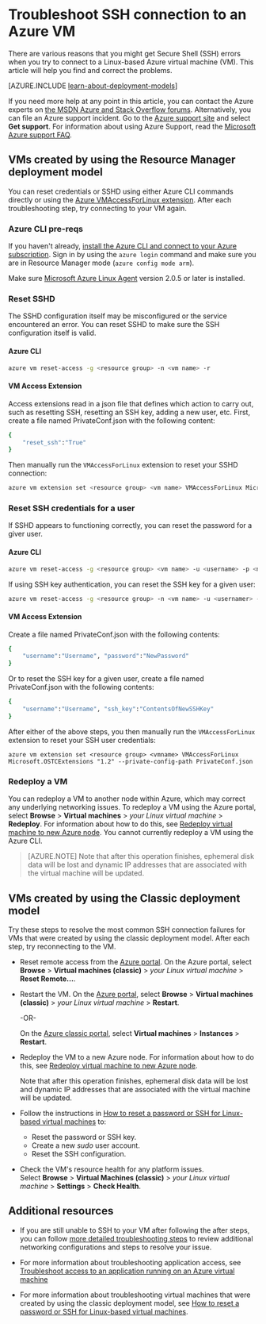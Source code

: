 <properties
	pageTitle="Troubleshoot SSH connection to an Azure VM | Microsoft Azure"
	description="Troubleshoot and fix SSH errors like SSH connection failed or SSH connection refused for an Azure virtual machine running Linux."
	keywords="ssh connection refused,ssh error,azure ssh,SSH connection failed"
	services="virtual-machines-linux"
	documentationCenter=""
	authors="iainfoulds"
	manager="timlt"
	editor=""
	tags="top-support-issue,azure-service-management,azure-resource-manager"/>

<tags
	ms.service="virtual-machines-linux"
	ms.workload="infrastructure-services"
	ms.tgt_pltfrm="vm-linux"
	ms.devlang="na"
	ms.topic="support-article"
	ms.date="06/14/2016"
	ms.author="iainfou"/>

# Troubleshoot SSH connection to an Azure VM

There are various reasons that you might get Secure Shell (SSH) errors when you try to connect to a Linux-based Azure virtual machine (VM). This article will help you find and correct the problems.

[AZURE.INCLUDE [learn-about-deployment-models](../../includes/learn-about-deployment-models-both-include.md)]

If you need more help at any point in this article, you can contact the Azure experts on [the MSDN Azure and Stack Overflow forums](http://azure.microsoft.com/support/forums/). Alternatively, you can file an Azure support incident. Go to the [Azure support site](http://azure.microsoft.com/support/options/) and select **Get support**. For information about using Azure Support, read the [Microsoft Azure support FAQ](http://azure.microsoft.com/support/faq/).

## VMs created by using the Resource Manager deployment model

You can reset credentials or SSHD using either Azure CLI commands directly or using the [Azure VMAccessForLinux extension](https://github.com/Azure/azure-linux-extensions/tree/master/VMAccess). After each troubleshooting step, try connecting to your VM again.

### Azure CLI pre-reqs

If you haven't already, [install the Azure CLI and connect to your Azure subscription](../xplat-cli-install.md). Sign in by using the `azure login` command and make sure you are in Resource Manager mode (`azure config mode arm`).

Make sure [Microsoft Azure Linux Agent](virtual-machines-linux-agent-user-guide.md) version 2.0.5 or later is installed.

### Reset SSHD
The SSHD configuration itself may be misconfigured or the service encountered an error. You can reset SSHD to make sure the SSH configuration itself is valid.

#### Azure CLI
```bash
azure vm reset-access -g <resource group> -n <vm name> -r
```

#### VM Access Extension
Access extensions read in a json file that defines which action to carry out, such as resetting SSH, resetting an SSH key, adding a new user, etc. First, create a file named PrivateConf.json with the following content:

```bash
{  
	"reset_ssh":"True"
}
```

Then manually run the `VMAccessForLinux` extension to reset your SSHD connection:

```bash
azure vm extension set <resource group> <vm name> VMAccessForLinux Microsoft.OSTCExtensions "1.2" --private-config-path PrivateConf.json
```

### Reset SSH credentials for a user
If SSHD appears to functioning correctly, you can reset the password for a giver user.

#### Azure CLI
```bash
azure vm reset-access -g <resource group> <vm name> -u <username> -p <new password>
```

If using SSH key authentication, you can reset the SSH key for a given user:

```bash
azure vm reset-access -g <resource group> -n <vm name> -u <usernamer> -M <~/.ssh/azure_id_rsa.pub>
```

#### VM Access Extension
Create a file named PrivateConf.json with the following contents:

```bash
{
	"username":"Username", "password":"NewPassword"
}
```

Or to reset the SSH key for a given user, create a file named PrivateConf.json with the following contents:

```bash
{
	"username":"Username", "ssh_key":"ContentsOfNewSSHKey"
}
```

After either of the above steps, you then manually run the `VMAccessForLinux` extension to reset your SSH user credentials:

```
azure vm extension set <resource group> <vmname> VMAccessForLinux Microsoft.OSTCExtensions "1.2" --private-config-path PrivateConf.json
```

### Redeploy a VM
You can redeploy a VM to another node within Azure, which may correct any underlying networking issues. To redeploy a VM using the Azure portal, select **Browse** > **Virtual machines** > *your Linux virtual machine* > **Redeploy**. For information about how to do this, see [Redeploy virtual machine to new Azure node](virtual-machines-windows-redeploy-to-new-node.md). You cannot currently redeploy a VM using the Azure CLI.

> [AZURE.NOTE] Note that after this operation finishes, ephemeral disk data will be lost and dynamic IP addresses that are associated with the virtual machine will be updated.


## VMs created by using the Classic deployment model

Try these steps to resolve the most common SSH connection failures for VMs that were created by using the classic deployment model. After each step, try reconnecting to the VM.

- Reset remote access from the [Azure portal](https://portal.azure.com). On the Azure portal, select **Browse** > **Virtual machines (classic)** > *your Linux virtual machine* > **Reset Remote...**.

- Restart the VM. On the [Azure portal](https://portal.azure.com), select **Browse** > **Virtual machines (classic)** > *your Linux virtual machine* > **Restart**.

	-OR-

	On the [Azure classic portal](https://manage.windowsazure.com), select **Virtual machines** > **Instances** > **Restart**.

- Redeploy the VM to a new Azure node. For information about how to do this, see [Redeploy virtual machine to new Azure node](virtual-machines-windows-redeploy-to-new-node.md).

	Note that after this operation finishes, ephemeral disk data will be lost and dynamic IP addresses that are associated with the virtual machine will be updated.

- Follow the instructions in [How to reset a password or SSH for Linux-based virtual machines](virtual-machines-linux-classic-reset-access.md) to:
	- Reset the password or SSH key.
	- Create a new _sudo_ user account.
	- Reset the SSH configuration.

- Check the VM's resource health for any platform issues.<br>
	 Select **Browse** > **Virtual Machines (classic)** > *your Linux virtual machine* > **Settings** > **Check Health**.
	 

## Additional resources

- If you are still unable to SSH to your VM after following the after steps, you can follow [more detailed troubleshooting steps](virtual-machines-linux-detailed-troubleshoot-ssh-connection.md) to review additional networking configurations and steps to resolve your issue.

- For more information about troubleshooting application access, see [Troubleshoot access to an application running on an Azure virtual machine](virtual-machines-linux-troubleshoot-app-connection.md)

- For more information about troubleshooting virtual machines that were created by using the classic deployment model, see [How to reset a password or SSH for Linux-based virtual machines](virtual-machines-linux-classic-reset-access.md).